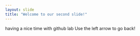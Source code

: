 ```yaml
---
layout: slide
title: "Welcome to our second slide!"
---
```

having a nice time with github lab
Use the left arrow to go back!
